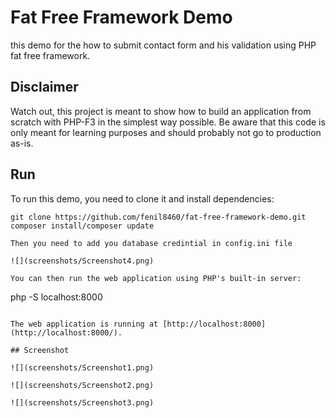 # Fat Free Framework Demo
this demo for the how to submit contact form and his validation using PHP fat free framework.


## Disclaimer

Watch out, this project is meant to show how to build an application from scratch with PHP-F3 in the simplest way possible. Be aware that this code is only meant for learning purposes and should probably not go to production as-is.


## Run

To run this demo, you need to clone it and install dependencies:

```
git clone https://github.com/fenil8460/fat-free-framework-demo.git
composer install/composer update
```
```
Then you need to add you database credintial in config.ini file

![](screenshots/Screenshot4.png)

You can then run the web application using PHP's built-in server:

```
php -S localhost:8000
```

The web application is running at [http://localhost:8000](http://localhost:8000/).

## Screenshot

![](screenshots/Screenshot1.png)

![](screenshots/Screenshot2.png)

![](screenshots/Screenshot3.png)
